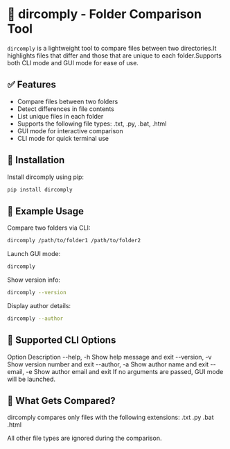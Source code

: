 # 📁 dircomply - Folder Comparison Tool
`dircomply` is a lightweight tool to compare files between two directories.It highlights files that differ and those that are unique to each folder.Supports both CLI mode and GUI mode for ease of use.

## ✅ Features
- Compare files between two folders
- Detect differences in file contents
- List unique files in each folder
- Supports the following file types:
    .txt, .py, .bat, .html
- GUI mode for interactive comparison
- CLI mode for quick terminal use

## 💾 Installation
Install dircomply using pip:
```sh
pip install dircomply
```

## 🧪 Example Usage
Compare two folders via CLI:
```sh
dircomply /path/to/folder1 /path/to/folder2
```
Launch GUI mode:
```sh
dircomply
```
Show version info:
```sh
dircomply --version
```
Display author details:
```sh
dircomply --author
```

## 📌 Supported CLI Options
Option	Description
--help, -h	Show help message and exit
--version, -v	Show version number and exit
--author, -a	Show author name and exit
--email, -e	Show author email and exit
If no arguments are passed, GUI mode will be launched.

## 🔎 What Gets Compared?
dircomply compares only files with the following extensions:
.txt
.py
.bat
.html

All other file types are ignored during the comparison.